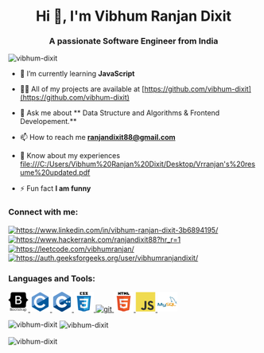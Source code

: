 <h1 align="center">Hi 👋, I'm Vibhum Ranjan Dixit</h1>
<h3 align="center">A passionate Software Engineer from India</h3>

<p align="left"> <img src="https://komarev.com/ghpvc/?username=vibhum-dixit&label=Profile%20views&color=0e75b6&style=flat" alt="vibhum-dixit" /> </p>

- 🌱 I’m currently learning **JavaScript**

- 👨‍💻 All of my projects are available at [https://github.com/vibhum-dixit](https://github.com/vibhum-dixit)

- 💬 Ask me about ** Data Structure and Algorithms & Frontend Developement.**

- 📫 How to reach me **ranjandixit88@gmail.com**

- 📄 Know about my experiences [file:///C:/Users/Vibhum%20Ranjan%20Dixit/Desktop/Vrranjan's%20resume%20updated.pdf](file:///C:/Users/Vibhum%20Ranjan%20Dixit/Desktop/Vrranjan's%20resume%20updated.pdf)

- ⚡ Fun fact **I am funny**

<h3 align="left">Connect with me:</h3>
<p align="left">
<a href="https://linkedin.com/in/https://www.linkedin.com/in/vibhum-ranjan-dixit-3b6894195/" target="blank"><img align="center" src="https://raw.githubusercontent.com/rahuldkjain/github-profile-readme-generator/master/src/images/icons/Social/linked-in-alt.svg" alt="https://www.linkedin.com/in/vibhum-ranjan-dixit-3b6894195/" height="30" width="40" /></a>
<a href="https://www.hackerrank.com/https://www.hackerrank.com/ranjandixit88?hr_r=1" target="blank"><img align="center" src="https://raw.githubusercontent.com/rahuldkjain/github-profile-readme-generator/master/src/images/icons/Social/hackerrank.svg" alt="https://www.hackerrank.com/ranjandixit88?hr_r=1" height="30" width="40" /></a>
<a href="https://www.leetcode.com/https://leetcode.com/vibhumranjan/" target="blank"><img align="center" src="https://raw.githubusercontent.com/rahuldkjain/github-profile-readme-generator/master/src/images/icons/Social/leet-code.svg" alt="https://leetcode.com/vibhumranjan/" height="30" width="40" /></a>
<a href="https://auth.geeksforgeeks.org/user/https://auth.geeksforgeeks.org/user/vibhumranjandixit/" target="blank"><img align="center" src="https://raw.githubusercontent.com/rahuldkjain/github-profile-readme-generator/master/src/images/icons/Social/geeks-for-geeks.svg" alt="https://auth.geeksforgeeks.org/user/vibhumranjandixit/" height="30" width="40" /></a>
</p>

<h3 align="left">Languages and Tools:</h3>
<p align="left"> <a href="https://getbootstrap.com" target="_blank" rel="noreferrer"> <img src="https://raw.githubusercontent.com/devicons/devicon/master/icons/bootstrap/bootstrap-plain-wordmark.svg" alt="bootstrap" width="40" height="40"/> </a> <a href="https://www.cprogramming.com/" target="_blank" rel="noreferrer"> <img src="https://raw.githubusercontent.com/devicons/devicon/master/icons/c/c-original.svg" alt="c" width="40" height="40"/> </a> <a href="https://www.w3schools.com/cpp/" target="_blank" rel="noreferrer"> <img src="https://raw.githubusercontent.com/devicons/devicon/master/icons/cplusplus/cplusplus-original.svg" alt="cplusplus" width="40" height="40"/> </a> <a href="https://www.w3schools.com/css/" target="_blank" rel="noreferrer"> <img src="https://raw.githubusercontent.com/devicons/devicon/master/icons/css3/css3-original-wordmark.svg" alt="css3" width="40" height="40"/> </a> <a href="https://git-scm.com/" target="_blank" rel="noreferrer"> <img src="https://www.vectorlogo.zone/logos/git-scm/git-scm-icon.svg" alt="git" width="40" height="40"/> </a> <a href="https://www.w3.org/html/" target="_blank" rel="noreferrer"> <img src="https://raw.githubusercontent.com/devicons/devicon/master/icons/html5/html5-original-wordmark.svg" alt="html5" width="40" height="40"/> </a> <a href="https://developer.mozilla.org/en-US/docs/Web/JavaScript" target="_blank" rel="noreferrer"> <img src="https://raw.githubusercontent.com/devicons/devicon/master/icons/javascript/javascript-original.svg" alt="javascript" width="40" height="40"/> </a> <a href="https://www.mysql.com/" target="_blank" rel="noreferrer"> <img src="https://raw.githubusercontent.com/devicons/devicon/master/icons/mysql/mysql-original-wordmark.svg" alt="mysql" width="40" height="40"/> </a> </p>

<p><img align="left" src="https://github-readme-stats.vercel.app/api/top-langs?username=vibhum-dixit&show_icons=true&locale=en&layout=compact" alt="vibhum-dixit" /></p>

<p>&nbsp;<img align="center" src="https://github-readme-stats.vercel.app/api?username=vibhum-dixit&show_icons=true&locale=en" alt="vibhum-dixit" /></p>

<p><img align="center" src="https://github-readme-streak-stats.herokuapp.com/?user=vibhum-dixit&" alt="vibhum-dixit" /></p>
